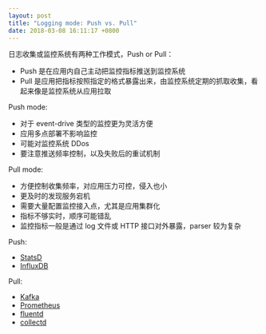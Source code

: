 ```yaml
---
layout: post
title: "Logging mode: Push vs. Pull"
date: 2018-03-08 16:11:17 +0800
---
```


日志收集或监控系统有两种工作模式，Push or Pull：

* Push 是在应用内自己主动把监控指标推送到监控系统
* Pull 是应用把指标按照指定的格式暴露出来，由监控系统定期的抓取收集，看起来像是监控系统从应用拉取

Push mode:

* 对于 event-drive 类型的监控更为灵活方便
* 应用多点部署不影响监控
* 可能对监控系统 DDos
* 要注意推送频率控制，以及失败后的重试机制

Pull mode:

* 方便控制收集频率，对应用压力可控，侵入也小
* 更及时的发现服务宕机
* 需要大量配置监控接入点，尤其是应用集群化
* 指标不够实时，顺序可能错乱
* 监控指标一般是通过 log 文件或 HTTP 接口对外暴露，parser 较为复杂

Push:

* [StatsD](https://github.com/etsy/statsd)
* [InfluxDB](https://www.influxdata.com)

Pull:

* [Kafka](http://kafka.apache.org/documentation.html#design_pull)
* [Prometheus](https://prometheus.io/docs/introduction/faq/#why-do-you-pull-rather-than-push)
* [fluentd](https://github.com/fluent/fluentd)
* [collectd](https://github.com/collectd/collectd)
